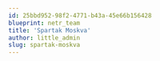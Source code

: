 ```yaml
---
id: 25bbd952-98f2-4771-b43a-45e66b156428
blueprint: netr_team
title: 'Spartak Moskva'
author: little_admin
slug: spartak-moskva
---
```


